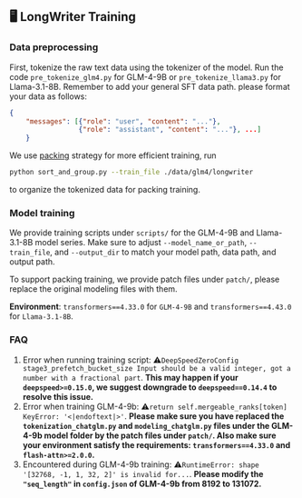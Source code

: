 ## 🖥️ LongWriter Training

### Data preprocessing

First, tokenize the raw text data using the tokenizer of the model. Run the code `pre_tokenize_glm4.py` for GLM-4-9B or `pre_tokenize_llama3.py` for Llama-3.1-8B. Remember to add your general SFT data path. please format your data as follows: 
```json
{
    "messages": [{"role": "user", "content": "..."}, 
                 {"role": "assistant", "content": "..."}, ...]
    }
```

We use [packing](https://arxiv.org/abs/2401.18058) strategy for more efficient training, run
```bash
python sort_and_group.py --train_file ./data/glm4/longwriter
```
to organize the tokenized data for packing training.

### Model training

We provide training scripts under `scripts/` for the GLM-4-9B and Llama-3.1-8B model series. Make sure to adjust `--model_name_or_path`, `--train_file`, and `--output_dir` to match your model path, data path, and output path.

To support packing training, we provide patch files under `patch/`, please replace the original modeling files with them.

**Environment**: `transformers==4.33.0` for `GLM-4-9B` and `transformers==4.43.0` for `Llama-3.1-8B`.

### FAQ
1. Error when running training script: ⚠️`DeepSpeedZeroConfig
stage3_prefetch_bucket_size Input should be a valid integer, got a number with a fractional part`. **This may happen if your `deepspeed>=0.15.0`, we suggest downgrade to `deepspeed==0.14.4` to resolve this issue.**
2. Error when training GLM-4-9b: ⚠️`return self.mergeable_ranks[token] KeyError: '<|endoftext|>'`. **Please make sure you have replaced the `tokenization_chatglm.py` and `modeling_chatglm.py` files under the GLM-4-9b model folder by the patch files under `patch/`. Also make sure your environment satisfy the requirements: `transformers==4.33.0` and `flash-attn>=2.0.0`.**
3. Encountered during GLM-4-9b training: ⚠️`RuntimeError: shape '[32768, -1, 1, 32, 2]' is invalid for...`. **Please modify the `"seq_length"` in `config.json` of GLM-4-9b from 8192 to 131072.**

